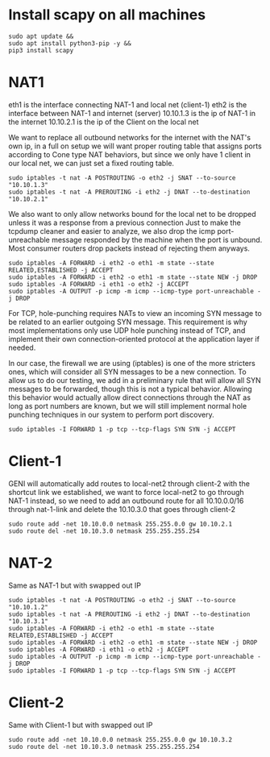 # Install scapy on all machines
```
sudo apt update &&
sudo apt install python3-pip -y &&
pip3 install scapy
```

# NAT1
eth1 is the interface connecting NAT-1 and local net (client-1)
eth2 is the interface between NAT-1 and internet (server)
10.10.1.3 is the ip of NAT-1 in the internet
10.10.2.1 is the ip of the Client on the local net

We want to replace all outbound networks for the internet with the NAT's own ip,
in a full on setup we will want proper routing table that assigns ports according to 
Cone type NAT behaviors, but since we only have 1 client in our local net, we can
just set a fixed routing table.

```
sudo iptables -t nat -A POSTROUTING -o eth2 -j SNAT --to-source "10.10.1.3"
sudo iptables -t nat -A PREROUTING -i eth2 -j DNAT --to-destination "10.10.2.1"
```

We also want to only allow networks bound for the local net to be dropped unless it was a response from a previous connection 
Just to make the tcpdump cleaner and easier to analyze, we also drop the icmp port-unreachable message responded by the machine
when the port is unbound. Most consumer routers drop packets instead of rejecting them anyways.

```
sudo iptables -A FORWARD -i eth2 -o eth1 -m state --state RELATED,ESTABLISHED -j ACCEPT
sudo iptables -A FORWARD -i eth2 -o eth1 -m state --state NEW -j DROP
sudo iptables -A FORWARD -i eth1 -o eth2 -j ACCEPT
sudo iptables -A OUTPUT -p icmp -m icmp --icmp-type port-unreachable -j DROP
```

For TCP, hole-punching requires NATs to view an incoming SYN message to be related to an earlier outgoing SYN message. 
This requirement is why most implementations only use UDP hole punching instead of TCP, and implement their own connection-oriented
protocol at the application layer if needed.

In our case, the firewall we are using (iptables) is one of the more stricters ones, which will consider all SYN messages to be a 
new connection. To allow us to do our testing, we add in a preliminary rule that will allow all SYN messages to be forwarded, though 
this is not a typical behavior. Allowing this behavior would actually allow direct connections through the NAT as long as port numbers
are known, but we will still implement normal hole punching techniques in our system to perform port discovery.
```
sudo iptables -I FORWARD 1 -p tcp --tcp-flags SYN SYN -j ACCEPT
```

# Client-1
GENI will automatically add routes to local-net2 through client-2 with the shortcut link we established, we want to force local-net2 to go through NAT-1 instead, so we need to add an outbound route for all 10.10.0.0/16 through nat-1-link and delete the 10.10.3.0 that goes through client-2

```
sudo route add -net 10.10.0.0 netmask 255.255.0.0 gw 10.10.2.1
sudo route del -net 10.10.3.0 netmask 255.255.255.254
```

# NAT-2 
Same as NAT-1 but with swapped out IP

```
sudo iptables -t nat -A POSTROUTING -o eth2 -j SNAT --to-source "10.10.1.2"
sudo iptables -t nat -A PREROUTING -i eth2 -j DNAT --to-destination "10.10.3.1"
sudo iptables -A FORWARD -i eth2 -o eth1 -m state --state RELATED,ESTABLISHED -j ACCEPT
sudo iptables -A FORWARD -i eth2 -o eth1 -m state --state NEW -j DROP
sudo iptables -A FORWARD -i eth1 -o eth2 -j ACCEPT
sudo iptables -A OUTPUT -p icmp -m icmp --icmp-type port-unreachable -j DROP
sudo iptables -I FORWARD 1 -p tcp --tcp-flags SYN SYN -j ACCEPT
```

# Client-2
Same with Client-1 but with swapped out IP
```
sudo route add -net 10.10.0.0 netmask 255.255.0.0 gw 10.10.3.2
sudo route del -net 10.10.3.0 netmask 255.255.255.254
```